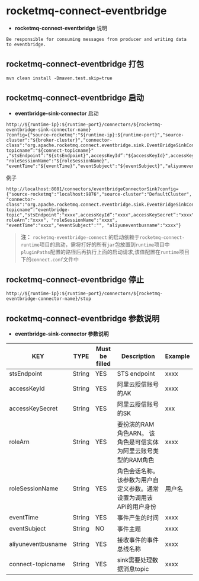 # rocketmq-connect-eventbridge
* **rocketmq-connect-eventbridge** 说明
```
Be responsible for consuming messages from producer and writing data to eventbridge.
```

## rocketmq-connect-eventbridge 打包
```
mvn clean install -Dmaven.test.skip=true
```

## rocketmq-connect-eventbridge 启动

* **eventbridge-sink-connector** 启动

```
http://${runtime-ip}:${runtime-port}/connectors/${rocketmq-eventbridge-sink-connector-name}
?config={"source-rocketmq":"${runtime-ip}:${runtime-port}","source-cluster":"${broker-cluster}","connector-class":"org.apache.rocketmq.connect.eventbridge.sink.EventBridgeSinkConnector",“connect-topicname”:"${connect-topicname}"
,"stsEndpoint”:"${stsEndpoint}",accessKeyId”:"${accessKeyId}",accessKeySecret”:"${accessKeySecret}",roleArn”:"${roleArn}", "roleSessionName":"${roleSessionName}", "eventTime":"${eventTime}","eventSubject":"${eventSubject}","aliyuneventbusname":"${aliyuneventbusname}"}
```

例子 
```
http://localhost:8081/connectors/eventbridgeConnectorSink?config={"source-rocketmq":"localhost:9876","source-cluster":"DefaultCluster",
"connector-class":"org.apache.rocketmq.connect.eventbridge.sink.EventBridgeSinkConnector",“connect-topicname”:"eventbridge-topic","stsEndpoint”:"xxxx",accessKeyId”:"xxxx",accessKeySecret”:"xxxx",
roleArn”:"xxxx", "roleSessionName":"xxxx", "eventTime":"xxxx","eventSubject":"", "aliyuneventbusname":"xxxx"}
```

>**注：** `rocketmq-eventbridge-connect` 的启动依赖于`rocketmq-connect-runtime`项目的启动，需将打好的所有`jar`包放置到`runtime`项目中`pluginPaths`配置的路径后再执行上面的启动请求,该值配置在`runtime`项目下的`connect.conf`文件中

## rocketmq-connect-eventbridge 停止

```
http://${runtime-ip}:${runtime-port}/connectors/${rocketmq-eventbridge-connector-name}/stop
```

## rocketmq-connect-eventbridge 参数说明
* **eventbridge-sink-connector 参数说明**

|         KEY            |  TYPE   | Must be filled | Description                      | Example
|------------------------|---------|----------------|----------------------------------|--|
|stsEndpoint             | String  | YES            | STS endpoint                       | xxxx|
|accessKeyId             | String  | YES            | 阿里云授信账号的AK                    | xxxx |
|accessKeySecret         | String  | YES            | 阿里云授信账号的SK                     | xxx |
|roleArn                 | String  | YES            | 要扮演的RAM角色ARN。 该角色是可信实体为阿里云账号类型的RAM角色                     | xxxx |
|roleSessionName         | String  | YES            | 角色会话名称。 该参数为用户自定义参数。通常设置为调用该API的用户身份                  | 用户名 |
|eventTime               | String | YES             | 事件产生的时间                          | xxxx |
|eventSubject            | String | NO              | 事件主题                          | xxxx |
|aliyuneventbusname      | String | YES             | 接收事件的事件总线名称                          | xxxx |
|connect-topicname       | String  | YES            | sink需要处理数据消息topic                     | xxxx |

